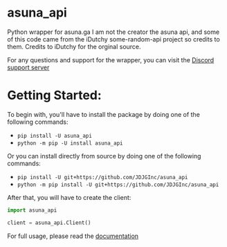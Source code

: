 # asuna_api
Python wrapper for asuna.ga
I am not the creator the asuna api, and some of this code came from the iDutchy some-random-api project so credits to them.
Credits to iDutchy for the orginal source.

For any questions and support for the wrapper, you can visit the [Discord support server](https://discord.gg/sHUQCch "JDJG Inc. Official's Blooper Server")

# Getting Started:
To begin with, you'll have to install the package by doing one of the following commands:
- `pip install -U asuna_api`
- `python -m pip -U install asuna_api`

Or you can install directly from source by doing one of the following commands:
- `pip install -U git+https://github.com/JDJGInc/asuna_api`
- `python -m pip install -U git+https://github.com/JDJGInc/asuna_api`

After that, you will have to create the client:
```python
import asuna_api

client = asuna_api.Client()
```
For full usage, please read the [documentation]()
